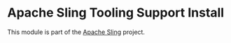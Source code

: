 # Apache Sling Tooling Support Install

This module is part of the [Apache Sling](https://sling.apache.org) project.
